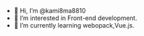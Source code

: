 - 👋 Hi, I’m @kami8ma8810
- 👀 I’m interested in Front-end development.
- 🌱 I’m currently learning webopack,Vue.js.

<!---
kami8ma8810/kami8ma8810 is a ✨ special ✨ repository because its `README.md` (this file) appears on your GitHub profile.
You can click the Preview link to take a look at your changes.
--->
